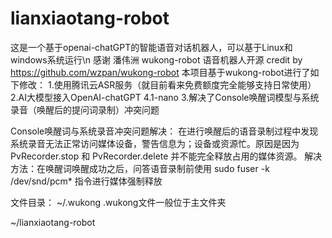 # lianxiaotang-robot
这是一个基于openai-chatGPT的智能语音对话机器人，可以基于Linux和windows系统运行\n
感谢 潘伟洲 wukong-robot 语音机器人开源
credit by https://github.com/wzpan/wukong-robot
本项目基于wukong-robot进行了如下修改：
  1.使用腾讯云ASR服务（就目前看来免费额度完全能够支持日常使用）
  2.AI大模型接入OpenAI-chatGPT 4.1-nano
  3.解决了Console唤醒词模型与系统录音（唤醒后的提问词录制）冲突问题

Console唤醒词与系统录音冲突问题解决：
  在进行唤醒后的语音录制过程中发现系统录音无法正常访问媒体设备，警告信息为；设备或资源忙。原因是因为 PvRecorder.stop 和 PvRecorder.delete 并不能完全释放占用的媒体资源。
  解决方法：在唤醒词唤醒成功之后，问答语音录制前使用 sudo fuser -k /dev/snd/pcm* 指令进行媒体强制释放

文件目录：
  ~/.wukong         .wukong文件一般位于主文件夹
  
  ~/lianxiaotang-robot
